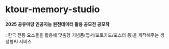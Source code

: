 # ktour-memory-studio

**2025 공유마당 인공지능 원천데이터 활용 공모전 공모작**

: 한국 전통 요소들을 활용해 맞춤형 기념품(엽서/포토카드/포스터 등)을 제작해주는 생성형AI 서비스
